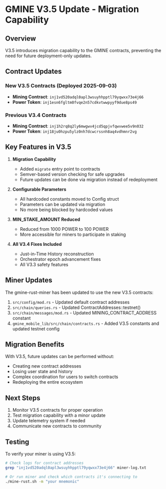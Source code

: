 # GMINE V3.5 Update - Migration Capability

## Overview

V3.5 introduces migration capability to the GMINE contracts, preventing the need for future deployment-only updates.

## Contract Updates

### New V3.5 Contracts (Deployed 2025-09-03)
- **Mining Contract**: `inj1vd520adql0apl3wsuyhhpptl79yqwxx73e4j66`
- **Power Token**: `inj1esn6fgltm0fvqe2n57cdkvtwwpyyf9due8ps49`

### Previous V3.4 Contracts
- **Mining Contract**: `inj1h2rq8q2ly6mwgwv4jcd5qpjvfqwvwee5v9n032`
- **Power Token**: `inj18ju0hzpu5ylz0nh7dcwcrssnh8aq4vdhmnr2vg`

## Key Features in V3.5

1. **Migration Capability**
   - Added `migrate` entry point to contracts
   - Semver-based version checking for safe upgrades
   - Future updates can be done via migration instead of redeployment

2. **Configurable Parameters**
   - All hardcoded constants moved to Config struct
   - Parameters can be updated via migration
   - No more being blocked by hardcoded values

3. **MIN_STAKE_AMOUNT Reduced**
   - Reduced from 1000 POWER to 100 POWER
   - More accessible for miners to participate in staking

4. **All V3.4 Fixes Included**
   - Just-in-Time History reconstruction
   - Orchestrator epoch advancement fixes
   - All V3.3 safety features

## Miner Updates

The gmine-rust-miner has been updated to use the new V3.5 contracts:

1. `src/config/mod.rs` - Updated default contract addresses
2. `src/chain/queries.rs` - Updated ContractAddresses::testnet()
3. `src/chain/messages/mod.rs` - Updated MINING_CONTRACT_ADDRESS constant
4. `gmine_mobile_lib/src/chain/contracts.rs` - Added V3.5 constants and updated testnet config

## Migration Benefits

With V3.5, future updates can be performed without:
- Creating new contract addresses
- Losing user state and history
- Complex coordination for users to switch contracts
- Redeploying the entire ecosystem

## Next Steps

1. Monitor V3.5 contracts for proper operation
2. Test migration capability with a minor update
3. Update telemetry system if needed
4. Communicate new contracts to community

## Testing

To verify your miner is using V3.5:
```bash
# Check logs for contract addresses
grep "inj1vd520adql0apl3wsuyhhpptl79yqwxx73e4j66" miner-log.txt

# Or run miner and check which contracts it's connecting to
./mine-rust.sh -m "your mnemonic"
```